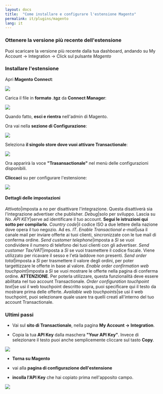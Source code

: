 ```yaml
---
layout: docs
title:  "Come installare e configurare l'estensione Magento"
permalink: it/plugins/magento
lang: it
---
```


### Ottenere la versione più recente dell'estensione

Puoi scaricare la versione più recente dalla tua dashboard, andando su My Account -> Integration -> Click sul pulsante *Magento*

### Installare l'estensione

Apri **Magento Connect**:

<div class='img-responsive'>
  <img src="{{ site.url }}/assets/img/magento/connect_manager_menu.png" />
</div>

Carica il file in **formato .tgz** da **Connect Manager**:

<div class='img-responsive'>
  <img src="{{ site.url }}/assets/img/magento/connect_manager.png" />
</div>

Quando fatto, **esci e rientra** nell'admin di Magento.

Ora vai nella **sezione di Configurazione**:

<div class='img-responsive'>
  <img src="{{ site.url }}/assets/img/magento/configuration_menu.png" />
</div>

Seleziona **il singolo store dove vuoi attivare Transactionale**:

<div class='img-responsive'>
  <img src="{{ site.url }}/assets/img/magento/store_view_selection.png" />
</div>

Ora apparirà la voce **"Trasansactionale"** nel menù delle configurazioni disponibili. 

**Cliccaci** su per configurare l'estensione:

<div class='img-responsive'>
  <img src="{{ site.url }}/assets/img/magento/module_configuration.png" />
</div>

#### Dettagli delle impostazioni

*Attivato*|imposta a *no* per disattivare l'integrazione. Questa disattiverà sia l'integrazione advertiser che publisher.
*Debug*|solo per sviluppo. Lascia su *No*.
*API KEY*|serve ad identificare il tuo account. **Segui le istruzioni qui sotto per compilarlo**.
*Country code*|il codice ISO a due lettere della nazione dove opera il tuo negozio. Ad es. *IT*.
*Enable Transactional e-mail*|usa il canale mail per inviare offerte ai tuoi clienti, sincronizzate con le tue mail di conferma ordine.
*Send customer telephone*|imposta a *Sì* se vuoi condividere il numero di telefono dei tuoi clienti con gli advertiser.
*Send customer Tax/VAT*|imposta a *Sì* se vuoi trasmettere il codice fiscale. Viene utilizzato per ricavare il sesso e l'età laddove non presenti.
*Send order total*|imposta a *Sì* per trasmettere il valore degli ordini, per poter targettizzare le offerte in base al valore.
*Enable order confirmation web touchpoint*|imposta a *Sì* se vuoi mostrare le offerte nella pagina di conferma ordine. **ATTENZIONE**. Per poterla utilizzare, questa funzionalità deve essere abilitata nel tuo account Transactionale.
*Order configuration touchpoint text*|se usi il web touchpoint descritto sopra, puoi specificare qui il testo da mostrare prima delle offerte.
*Available web touchpoints*|se usi il web touchpoint, puoi selezionare quale usare tra quelli creati all'interno del tuo account Transactionale.

### Ultimi passi

- Vai sul **sito di Transactionale**, nella pagina **My Account -> Integration**.

- Copia la tua **API Key** dalla maschera **"Your API Key"**. Invece di selezionare il testo puoi anche semplicemente cliccare sul tasto **Copy**.

<div class='img-responsive'>
  <img src="{{ site.url }}/assets/img/integrate_api_key.png" />
</div>

- **Torna su Magento**

- vai alla **pagina di configurazione dell'estensione** 

- **incolla l'API Key** che hai copiato prima nell'apposito campo.

<div class='img-responsive'>
  <img src="{{ site.url }}/assets/img/magento/api_key.png" />
</div>



